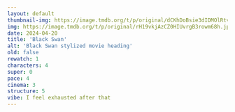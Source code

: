 ```yaml
---
layout: default
thumbnail-img: https://image.tmdb.org/t/p/original/dCKhDoBsie3dIDMOlRtvEgO28Jl.png
img: https://image.tmdb.org/t/p/original/rH19vkjAzCZ0HIUvrgB3rowm68h.jpg
date: 2024-04-20
title: 'Black Swan'
alt: 'Black Swan stylized movie heading'
old: false
rewatch: 1
characters: 4
super: 0
pace: 4
cinema: 3
structure: 5
vibe: I feel exhausted after that
---
```

